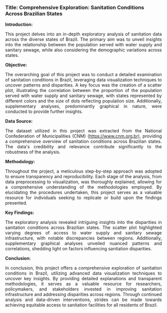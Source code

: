 <h3>Title: Comprehensive Exploration: Sanitation Conditions Across Brazilian States</h3>

**Introduction:**

<p align="justify">This project delves into an in-depth exploratory analysis of sanitation data across the diverse states of Brazil. The primary aim was to unveil insights into the relationship between the population served with water supply and sanitary sewage, while also considering the demographic variations across states.</p>

**Objective:**

<p align="justify">The overarching goal of this project was to conduct a detailed examination of sanitation conditions in Brazil, leveraging data visualization techniques to uncover patterns and disparities. A key focus was the creation of a scatter plot, illustrating the correlation between the proportion of the population served with water supply and sanitary sewage, with states represented by different colors and the size of dots reflecting population size. Additionally, supplementary analyses, predominantly graphical in nature, were conducted to provide further insights.</p>

**Data Source:**

<p align="justify">The dataset utilized in this project was extracted from the National Confederation of Municipalities (CNM) (<a href="https://www.datascienceacademy.com.br/" target="_blank">https://www.cnm.org.br</a>), providing a comprehensive overview of sanitation conditions across Brazilian states. The data's credibility and relevance contribute significantly to the robustness of the analysis.</p>

**Methodology:**

<p align="justify">Throughout the project, a meticulous step-by-step approach was adopted to ensure transparency and reproducibility. Each stage of the analysis, from data preprocessing to visualization, was thoroughly explained, allowing for a comprehensive understanding of the methodologies employed. By elucidating the procedures undertaken, this project serves as a valuable resource for individuals seeking to replicate or build upon the findings presented.</p>

**Key Findings:**

<p align="justify">The exploratory analysis revealed intriguing insights into the disparities in sanitation conditions across Brazilian states. The scatter plot highlighted varying degrees of access to water supply and sanitary sewage infrastructure, with notable discrepancies between regions. Additionally, supplementary graphical analyses unveiled nuanced patterns and correlations, shedding light on factors influencing sanitation disparities.</p>

**Conclusion:**

<p align="justify">In conclusion, this project offers a comprehensive exploration of sanitation conditions in Brazil, utilizing advanced data visualization techniques to uncover key insights. By providing detailed explanations and transparent methodologies, it serves as a valuable resource for researchers, policymakers, and stakeholders invested in improving sanitation infrastructure and addressing disparities across regions. Through continued analysis and data-driven interventions, strides can be made towards achieving equitable access to sanitation facilities for all residents of Brazil.</p>
